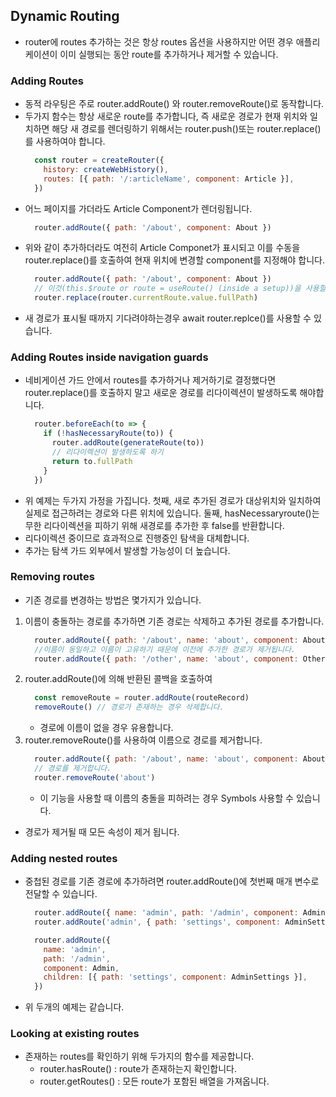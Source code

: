 ## Dynamic Routing
- router에 routes 추가하는 것은 항상 routes 옵션을 사용하지만 어떤 경우 애플리케이션이 이미 실행되는 동안 route를 추가하거나 제거할 수 있습니다.
### Adding Routes
- 동적 라우팅은 주로 router.addRoute() 와 router.removeRoute()로 동작합니다.
- 두가지 함수는 항상 새로운 route를 추가합니다, 즉 새로운 경로가 현재 위치와 일치하면 해당 새 경로를 렌더링하기 위해서는 router.push()또는 router.replace()를 사용하여야 합니다.
  ```js
    const router = createRouter({
      history: createWebHistory(),
      routes: [{ path: '/:articleName', component: Article }],
    })
  ```
- 어느 페이지를 가더라도 Article Component가 렌더링됩니다.
  ```js
    router.addRoute({ path: '/about', component: About })
  ```
- 위와 같이 추가하더라도 여전히 Article Componet가 표시되고 이를 수동을 router.replace()를 호출하여 현재 위치에 변경할 component를 지정해야 합니다.
  ```js
    router.addRoute({ path: '/about', component: About })
    // 이것(this.$route or route = useRoute() (inside a setup))을 사용할 수도 있습니다.
    router.replace(router.currentRoute.value.fullPath)
  ```
- 새 경로가 표시될 때까지 기다려야하는경우 await router.replce()를 사용할 수 있습니다.
### Adding Routes inside navigation guards
- 네비게이션 가드 안에서 routes를 추가하거나 제거하기로 결정했다면 router.replace()를 호출하지 말고 새로운 경로를 리다이렉션이 발생하도록 해야합니다.
  ```js
    router.beforeEach(to => {
      if (!hasNecessaryRoute(to)) {
        router.addRoute(generateRoute(to))
        // 리다이렉션이 발생하도록 하기
        return to.fullPath
      }
    })
  ```
- 위 예제는 두가지 가정을 가집니다. 첫째, 새로 추가된 경로가 대상위치와 일치하여 실제로 접근하려는 경로와 다른 위치에 있습니다. 둘째, hasNecessaryroute()는 무한 리다이렉션을 피하기 위해 새경로를 추가한 후 false를 반환합니다.
- 리다이렉션 중이므로 효과적으로 진행중인 탐색을 대체합니다.
- 추가는 탐색 가드 외부에서 발생할 가능성이 더 높습니다.
### Removing routes
- 기존 경로를 변경하는 방법은 몇가지가 있습니다.
1. 이름이 충돌하는 경로를 추가하면 기존 경로는 삭제하고 추가된 경로를 추가합니다.
    ```js
      router.addRoute({ path: '/about', name: 'about', component: About })
      //이름이 동일하고 이름이 고유하기 때문에 이전에 추가한 경로가 제거됩니다.
      router.addRoute({ path: '/other', name: 'about', component: Other })
    ```
2. router.addRoute()에 의해 반환된 콜백을 호출하여
    ```js
      const removeRoute = router.addRoute(routeRecord)
      removeRoute() // 경로가 존재하는 경우 삭제합니다.
    ```
    - 경로에 이름이 없을 경우 유용합니다.
3. router.removeRoute()를 사용하여 이름으로 경로를 제거합니다.
    ```js
      router.addRoute({ path: '/about', name: 'about', component: About })
      // 경로를 제거합니다.
      router.removeRoute('about')
    ```
    - 이 기능을 사용할 때 이름의 충돌을 피하려는 경우 Symbols 사용할 수 있습니다.
- 경로가 제거될 때 모든 속성이 제거 됩니다.
### Adding nested routes
- 중첩된 경로를 기존 경로에 추가하려면 router.addRoute()에 첫번째 매개 변수로 전달할 수 있습니다.
  ```js
    router.addRoute({ name: 'admin', path: '/admin', component: Admin })
    router.addRoute('admin', { path: 'settings', component: AdminSettings })
  ```
  ```js
    router.addRoute({
      name: 'admin',
      path: '/admin',
      component: Admin,
      children: [{ path: 'settings', component: AdminSettings }],
    })
  ```
- 위 두개의 예제는 같습니다.
### Looking at existing routes
- 존재하는 routes를 확인하기 위해 두가지의 함수를 제공합니다.
  - router.hasRoute() : route가 존재하는지 확인합니다.
  - router.getRoutes() : 모든 route가 포함된 배열을 가져옵니다.
  